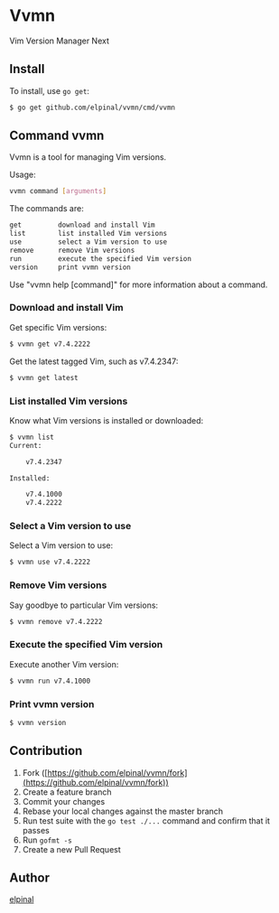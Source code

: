 # Vvmn

Vim Version Manager Next

## Install

To install, use `go get`:

```bash
$ go get github.com/elpinal/vvmn/cmd/vvmn
```

## Command vvmn

Vvmn is a tool for managing Vim versions.

Usage:

```bash
vvmn command [arguments]
```

The commands are:

```bash
get         download and install Vim
list        list installed Vim versions
use         select a Vim version to use
remove      remove Vim versions
run         execute the specified Vim version
version     print vvmn version
```

Use "vvmn help [command]" for more information about a command.

### Download and install Vim

Get specific Vim versions:

```bash
$ vvmn get v7.4.2222
```

Get the latest tagged Vim, such as v7.4.2347:

```bash
$ vvmn get latest
```

### List installed Vim versions

Know what Vim versions is installed or downloaded:

```bash
$ vvmn list
Current:

	v7.4.2347

Installed:

	v7.4.1000
	v7.4.2222
```

### Select a Vim version to use

Select a Vim version to use:

```bash
$ vvmn use v7.4.2222
```

### Remove Vim versions

Say goodbye to particular Vim versions:

```bash
$ vvmn remove v7.4.2222
```

### Execute the specified Vim version

Execute another Vim version:

```bash
$ vvmn run v7.4.1000
```

### Print vvmn version

```bash
$ vvmn version
```

## Contribution

1. Fork ([https://github.com/elpinal/vvmn/fork](https://github.com/elpinal/vvmn/fork))
1. Create a feature branch
1. Commit your changes
1. Rebase your local changes against the master branch
1. Run test suite with the `go test ./...` command and confirm that it passes
1. Run `gofmt -s`
1. Create a new Pull Request

## Author

[elpinal](https://github.com/elpinal)
